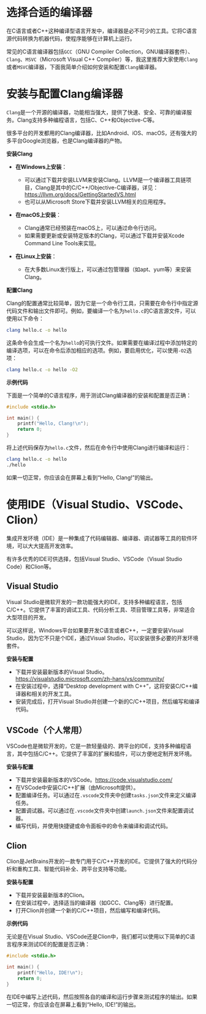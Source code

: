 # 选择合适的编译器

在C语言或者C++这种编译型语言开发中，编译器是必不可少的工具。它将C语言源代码转换为机器代码，使程序能够在计算机上运行。

常见的C语言编译器包括`GCC`（GNU Compiler Collection，GNU编译器套件）、`Clang`、`MSVC`（Microsoft Visual C++ Compiler）等，我这里推荐大家使用`Clang`或者`MSVC`编译器，下面我简单介绍如何安装和配置`Clang`编译器。

# 安装与配置Clang编译器

`Clang`是一个开源的编译器，功能相当强大，提供了快速、安全、可靠的编译服务。Clang支持多种编程语言，包括C、C++和Objective-C等。

很多平台的开发都用的Clang编译器，比如Android、iOS、macOS，还有强大的多平台Google浏览器，也是Clang编译器的产物。

**安装Clang**

- **在Windows上安装**：
  - 可以通过下载并安装LLVM来安装Clang。LLVM是一个编译器工具链项目，Clang是其中的C/C++/Objective-C编译器，详见：https://llvm.org/docs/GettingStartedVS.html
  - 也可以从Microsoft Store下载并安装LLVM相关的应用程序。

- **在macOS上安装**：
  - Clang通常已经预装在macOS上，可以通过命令行访问。
  - 如果需要更新或安装特定版本的Clang，可以通过下载并安装Xcode Command Line Tools来实现。

- **在Linux上安装**：
  - 在大多数Linux发行版上，可以通过包管理器（如apt、yum等）来安装Clang。

**配置Clang**

Clang的配置通常比较简单，因为它是一个命令行工具，只需要在命令行中指定源代码文件和输出文件即可。例如，要编译一个名为`hello.c`的C语言源文件，可以使用以下命令：

```Bash
clang hello.c -o hello
```

这条命令会生成一个名为`hello`的可执行文件。如果需要在编译过程中添加特定的编译选项，可以在命令后添加相应的选项。例如，要启用优化，可以使用`-O2`选项：

```Bash
clang hello.c -o hello -O2
```

**示例代码**

下面是一个简单的C语言程序，用于测试Clang编译器的安装和配置是否正确：

```C
#include <stdio.h>

int main() {
    printf("Hello, Clang!\n");
    return 0;
}
```

将上述代码保存为`hello.c`文件，然后在命令行中使用Clang进行编译和运行：

```Bash
clang hello.c -o hello
./hello
```

如果一切正常，你应该会在屏幕上看到“Hello, Clang!”的输出。

# 使用IDE（Visual Studio、VSCode、Clion）

集成开发环境（IDE）是一种集成了代码编辑器、编译器、调试器等工具的软件环境，可以大大提高开发效率。

有许多优秀的IDE可供选择，包括Visual Studio、VSCode（Visual Studio Code）和Clion等。

## **Visual Studio**

Visual Studio是微软开发的一款功能强大的IDE，支持多种编程语言，包括C/C++。它提供了丰富的调试工具、代码分析工具、项目管理工具等，非常适合大型项目的开发。

可以这样说，Windows平台如果要开发C语言或者C++，一定要安装Visual Studio，因为它不只是个IDE，通过Visual Studio，可以安装很多必要的开发环境套件。

**安装与配置**

- 下载并安装最新版本的Visual Studio。https://visualstudio.microsoft.com/zh-hans/vs/community/
- 在安装过程中，选择“Desktop development with C++”，这将安装C/C++编译器和相关的开发工具。
- 安装完成后，打开Visual Studio并创建一个新的C/C++项目，然后编写和编译代码。

## **VSCode（个人常用）**

VSCode也是微软开发的，它是一款轻量级的、跨平台的IDE，支持多种编程语言，其中包括C/C++。它提供了丰富的扩展和插件，可以方便地定制开发环境。

**安装与配置**

- 下载并安装最新版本的VSCode。https://code.visualstudio.com/
- 在VSCode中安装C/C++扩展（由Microsoft提供）。
- 配置编译任务。可以通过在`.vscode`文件夹中创建`tasks.json`文件来定义编译任务。
- 配置调试器。可以通过在`.vscode`文件夹中创建`launch.json`文件来配置调试器。
- 编写代码，并使用快捷键或命令面板中的命令来编译和调试代码。

## **Clion**

Clion是JetBrains开发的一款专门用于C/C++开发的IDE。它提供了强大的代码分析和重构工具、智能代码补全、跨平台支持等功能。

**安装与配置**

- 下载并安装最新版本的Clion。
- 在安装过程中，选择适当的编译器（如GCC、Clang等）进行配置。
- 打开Clion并创建一个新的C/C++项目，然后编写和编译代码。

**示例代码**

无论是在Visual Studio、VSCode还是Clion中，我们都可以使用以下简单的C语言程序来测试IDE的配置是否正确：

```C
#include <stdio.h>

int main() {
    printf("Hello, IDE!\n");
    return 0;
}
```

在IDE中编写上述代码，然后按照各自的编译和运行步骤来测试程序的输出。如果一切正常，你应该会在屏幕上看到“Hello, IDE!”的输出。